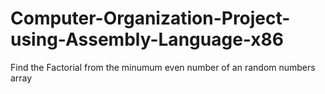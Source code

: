 # Computer-Organization-Project-using-Assembly-Language-x86

Find the Factorial from the minumum even number of an random numbers array 


